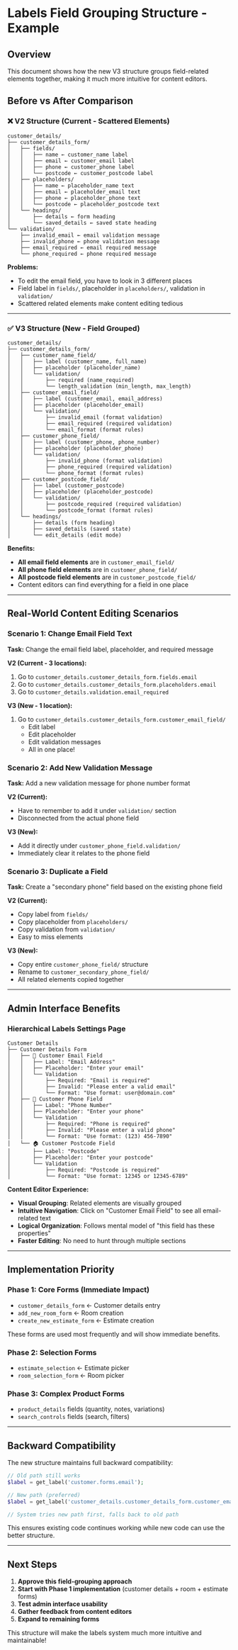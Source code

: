 # Labels Field Grouping Structure - Example

## Overview
This document shows how the new V3 structure groups field-related elements together, making it much more intuitive for content editors.

## Before vs After Comparison

### **❌ V2 Structure (Current - Scattered Elements)**
```
customer_details/
├── customer_details_form/
│   ├── fields/ 
│   │   ├── name ← customer_name label
│   │   ├── email ← customer_email label  
│   │   ├── phone ← customer_phone label
│   │   └── postcode ← customer_postcode label
│   ├── placeholders/
│   │   ├── name ← placeholder_name text
│   │   ├── email ← placeholder_email text
│   │   ├── phone ← placeholder_phone text
│   │   └── postcode ← placeholder_postcode text
│   └── headings/
│       ├── details ← form heading
│       └── saved_details ← saved state heading
└── validation/
    ├── invalid_email ← email validation message
    ├── invalid_phone ← phone validation message  
    ├── email_required ← email required message
    └── phone_required ← phone required message
```

**Problems:**
- To edit the email field, you have to look in 3 different places
- Field label in `fields/`, placeholder in `placeholders/`, validation in `validation/`
- Scattered related elements make content editing tedious

---

### **✅ V3 Structure (New - Field Grouped)**
```
customer_details/
├── customer_details_form/
│   ├── customer_name_field/
│   │   ├── label (customer_name, full_name)
│   │   ├── placeholder (placeholder_name)
│   │   └── validation/
│   │       ├── required (name_required)
│   │       └── length_validation (min_length, max_length)
│   ├── customer_email_field/
│   │   ├── label (customer_email, email_address)
│   │   ├── placeholder (placeholder_email)  
│   │   └── validation/
│   │       ├── invalid_email (format validation)
│   │       ├── email_required (required validation)
│   │       └── email_format (format rules)
│   ├── customer_phone_field/
│   │   ├── label (customer_phone, phone_number)
│   │   ├── placeholder (placeholder_phone)
│   │   └── validation/
│   │       ├── invalid_phone (format validation)
│   │       ├── phone_required (required validation)
│   │       └── phone_format (format rules)
│   ├── customer_postcode_field/
│   │   ├── label (customer_postcode)
│   │   ├── placeholder (placeholder_postcode)
│   │   └── validation/
│   │       ├── postcode_required (required validation)
│   │       └── postcode_format (format rules)
│   └── headings/
│       ├── details (form heading)
│       ├── saved_details (saved state)
│       └── edit_details (edit mode)
```

**Benefits:**
- **All email field elements** are in `customer_email_field/`
- **All phone field elements** are in `customer_phone_field/`  
- **All postcode field elements** are in `customer_postcode_field/`
- Content editors can find everything for a field in one place

---

## Real-World Content Editing Scenarios

### **Scenario 1: Change Email Field Text**
**Task:** Change the email field label, placeholder, and required message

**V2 (Current - 3 locations):**
1. Go to `customer_details.customer_details_form.fields.email`
2. Go to `customer_details.customer_details_form.placeholders.email` 
3. Go to `customer_details.validation.email_required`

**V3 (New - 1 location):**
1. Go to `customer_details.customer_details_form.customer_email_field/`
   - Edit label
   - Edit placeholder  
   - Edit validation messages
   - All in one place!

### **Scenario 2: Add New Validation Message**
**Task:** Add a new validation message for phone number format

**V2 (Current):**
- Have to remember to add it under `validation/` section
- Disconnected from the actual phone field

**V3 (New):**
- Add it directly under `customer_phone_field.validation/`
- Immediately clear it relates to the phone field

### **Scenario 3: Duplicate a Field**
**Task:** Create a "secondary phone" field based on the existing phone field

**V2 (Current):**
- Copy label from `fields/`
- Copy placeholder from `placeholders/`
- Copy validation from `validation/`
- Easy to miss elements

**V3 (New):**
- Copy entire `customer_phone_field/` structure
- Rename to `customer_secondary_phone_field/`
- All related elements copied together

---

## Admin Interface Benefits

### **Hierarchical Labels Settings Page**
```
Customer Details
├── Customer Details Form
│   ├── 📧 Customer Email Field
│   │   ├── Label: "Email Address"
│   │   ├── Placeholder: "Enter your email"
│   │   └── Validation
│   │       ├── Required: "Email is required"
│   │       ├── Invalid: "Please enter a valid email"
│   │       └── Format: "Use format: user@domain.com"
│   ├── 📱 Customer Phone Field  
│   │   ├── Label: "Phone Number"
│   │   ├── Placeholder: "Enter your phone"
│   │   └── Validation
│   │       ├── Required: "Phone is required"
│   │       ├── Invalid: "Please enter a valid phone"
│   │       └── Format: "Use format: (123) 456-7890"
│   └── 🏠 Customer Postcode Field
│       ├── Label: "Postcode"  
│       ├── Placeholder: "Enter your postcode"
│       └── Validation
│           ├── Required: "Postcode is required"
│           └── Format: "Use format: 12345 or 12345-6789"
```

**Content Editor Experience:**
- **Visual Grouping**: Related elements are visually grouped
- **Intuitive Navigation**: Click on "Customer Email Field" to see all email-related text
- **Logical Organization**: Follows mental model of "this field has these properties"
- **Faster Editing**: No need to hunt through multiple sections

---

## Implementation Priority

### **Phase 1: Core Forms (Immediate Impact)**
- `customer_details_form` ← Customer details entry
- `add_new_room_form` ← Room creation  
- `create_new_estimate_form` ← Estimate creation

These forms are used most frequently and will show immediate benefits.

### **Phase 2: Selection Forms** 
- `estimate_selection` ← Estimate picker
- `room_selection_form` ← Room picker

### **Phase 3: Complex Product Forms**
- `product_details` fields (quantity, notes, variations)
- `search_controls` fields (search, filters)

---

## Backward Compatibility

The new structure maintains full backward compatibility:

```php
// Old path still works
$label = get_label('customer.forms.email');

// New path (preferred)  
$label = get_label('customer_details.customer_details_form.customer_email_field.label');

// System tries new path first, falls back to old path
```

This ensures existing code continues working while new code can use the better structure.

---

## Next Steps

1. **Approve this field-grouping approach**
2. **Start with Phase 1 implementation** (customer details + room + estimate forms)
3. **Test admin interface usability** 
4. **Gather feedback from content editors**
5. **Expand to remaining forms**

This structure will make the labels system much more intuitive and maintainable!